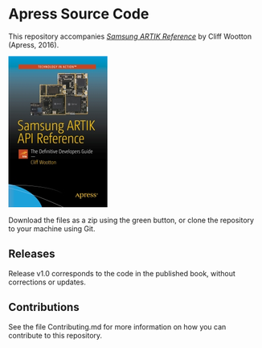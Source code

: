 # Apress Source Code

This repository accompanies [*Samsung ARTIK Reference*](http://www.apress.com/9781484223215) by Cliff Wootton (Apress, 2016).

![Cover image](9781484223215.jpg)

Download the files as a zip using the green button, or clone the repository to your machine using Git.

## Releases

Release v1.0 corresponds to the code in the published book, without corrections or updates.

## Contributions

See the file Contributing.md for more information on how you can contribute to this repository.
